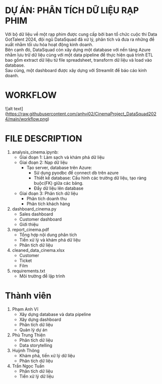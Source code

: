 # DỰ ÁN: PHÂN TÍCH DỮ LIỆU RẠP PHIM
Với bộ dữ liệu về một rạp phim được cung cấp bởi ban tổ chức cuộc thi Data GotTalent 2024, đội ngũ DataSquad đã xử lý, phân tích và đưa ra những đề xuất nhằm tối ưu hóa hoạt động kinh doanh.  
Bên cạnh đó, DataSquad còn xây dựng một database với nền tảng Azure nhằm lưu trữ dữ liệu cùng với một data pipeline để thực hiện quá trình ETL bao gồm extract dữ liệu từ file spreadsheet, transform dữ liệu và load vào database.  
Sau cùng, một dashboard được xây dựng với Streamlit để báo cáo kinh doanh.

# WORKFLOW
![alt text] (https://raw.githubusercontent.com/anhvi02/CinemaProject_DataSquad2024/main/workflow.png)

# FILE DESCRIPTION
1. analysis_cinema.ipynb:
    - Giai đoạn 1: Làm sạch và khám phá dữ liệu
    - Giai đoạn 2: Nạp dữ liệu
        + Tạo server, database trên Azure:
            * Sử dụng pyodbc để connect db trên azure
            * Thiết kế database: Cấu hình các trường dữ liệu, tạo ràng buộc(FK) giữa các bảng.
            * Đẩy dữ liệu lên database
    - Giai đoạn 3: Phân tích dữ liệu
        + Phân tích doanh thu
        + Phân tích khách hàng
2. dashboard_cinema.py
    - Sales dashboard
    - Customer dashboard
    - Giới thiệu
3. report_cinema.pdf
    - Tổng hợp nội dung phân tích
    - Tiền xử lý và khám phá dữ liệu
    - Phân tích dữ liệu
4. cleaned_data_cinema.xlsx
    - Customer
    - Ticket
    - Film
5. requirements.txt
    - Môi trường để lập trình

# Thành viên
1. Phạm Anh Vĩ
    - Xây dựng database và data pipeline
    - Xây dựng dashboard
    - Phân tích dữ liệu
    - Quản lý dự án
2. Phù Trung Thiện
    - Phân tích dữ liệu
    - Data storytelling
3. Huỳnh Thông
    - Khám phá, tiền xử lý dữ liệu
    - Phân tích dữ liệu
4. Trần Ngọc Tuấn
    - Phân tích dữ liệu
    - Tiền xử lý dữ liệu
